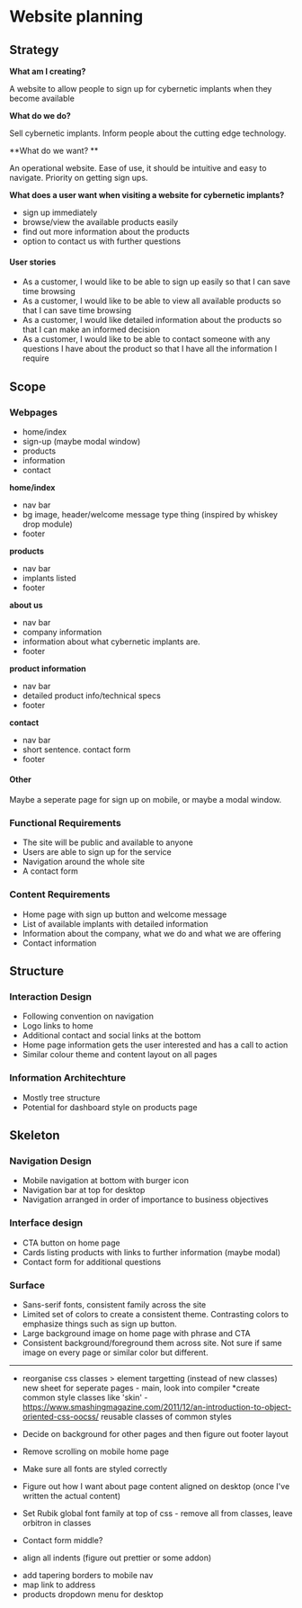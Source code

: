 # Website planning

## Strategy
**What am I creating?**

A website to allow people to sign up for cybernetic implants when they become available

**What do we do?**

Sell cybernetic implants. Inform people about the cutting edge technology.

**What do we want? **

An operational website. Ease of use, it should be intuitive and easy to navigate. Priority on getting sign ups.
    
**What does a user want when visiting a website for cybernetic implants?**

* sign up immediately
* browse/view the available products easily
* find out more information about the products
* option to contact us with further questions

#### User stories

* As a customer, I would like to be able to sign up easily so that I can save time browsing
* As a customer, I would like to be able to view all available products so that I can save time browsing
* As a customer, I would like detailed information about the products so that I can make an informed decision
* As a customer, I would like to be able to contact someone with any questions I have about the product so that I have all the information I require


## Scope

### Webpages

* home/index
* sign-up (maybe modal window)
* products
* information
* contact


**home/index**

* nav bar
* bg image, header/welcome message type thing (inspired by whiskey drop module)
* footer 

**products**

* nav bar
* implants listed
* footer

**about us**

* nav bar
* company information
* information about what cybernetic implants are.
* footer

**product information**

* nav bar
* detailed product info/technical specs
* footer

**contact**

* nav bar
* short sentence. contact form
* footer

#### Other
Maybe a seperate page for sign up on mobile, or maybe a modal window.

### Functional Requirements

* The site will be public and available to anyone
* Users are able to sign up for the service
* Navigation around the whole site
* A contact form

### Content Requirements

* Home page with sign up button and welcome message
* List of available implants with detailed information
* Information about the company, what we do and what we are offering
* Contact information


## Structure

### Interaction Design

* Following convention on navigation
* Logo links to home
* Additional contact and social links at the bottom
* Home page information gets the user interested and has a call to action
* Similar colour theme and content layout on all pages

### Information Architechture

* Mostly tree structure
* Potential for dashboard style on products page

## Skeleton

### Navigation Design

* Mobile navigation at bottom with burger icon
* Navigation bar at top for desktop
* Navigation arranged in order of importance to business objectives

### Interface design

* CTA button on home page
* Cards listing products with links to further information (maybe modal)
* Contact form for additional questions

### Surface

* Sans-serif fonts, consistent family across the site
* Limited set of colors to create a consistent theme. Contrasting colors to emphasize things such as sign up button.
* Large background image on home page with phrase and CTA
* Consistent background/foreground them across site. Not sure if same image on every page or similar color but different.



--------------------------

<!-- To do -->

- reorganise css
    classes > element targetting (instead of new classes)
    new sheet for seperate pages - main, 
    look into compiler
    *create common style classes like 'skin' - https://www.smashingmagazine.com/2011/12/an-introduction-to-object-oriented-css-oocss/
    reusable classes of common styles

- Decide on background for other pages and then figure out footer layout
- Remove scrolling on mobile home page
- Make sure all fonts are styled correctly
- Figure out how I want about page content aligned on desktop (once I've written the actual content)
- Set Rubik global font family at top of css - remove all from classes, leave orbitron in classes
- Contact form middle?


- align all indents (figure out prettier or some addon)

    

<!-- extra stuff -->
- add tapering borders to mobile nav
- map link to address
- products dropdown menu for desktop
